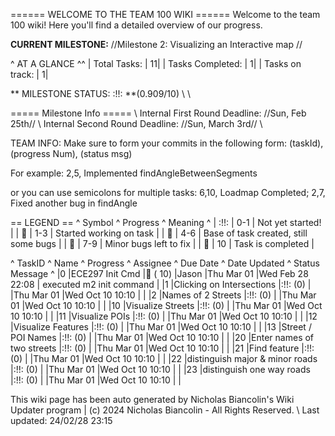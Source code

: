 ====== WELCOME TO THE TEAM 100 WIKI ======
Welcome to the team 100 wiki! Here you'll find a detailed overview of our progress. 

**CURRENT MILESTONE:** //Milestone 2: Visualizing an Interactive map //

^ AT A GLANCE ^^
| Total Tasks: | 11| 
| Tasks Completed: | 1| 
| Tasks on track: | 1| 

** MILESTONE STATUS:  :!!: **(0.909/10)  \\ \\

===== Milestone Info ===== \\ 
Internal First Round Deadline: //Sun, Feb 25th// \\ 
Internal Second Round Deadline: //Sun, March 3rd// \\ 

TEAM INFO: Make sure to form your commits in the following form: 
  (taskId), (progress Num), (status msg)

For example:
  2,5, Implemented findAngleBetweenSegments

or you can use semicolons for multiple tasks:
  6,10, Loadmap Completed; 2,7, Fixed another bug in findAngle

== LEGEND ==
^ Symbol ^ Progress ^ Meaning ^
| :!!: | 0-1 | Not yet started! |
| 🍎 | 1-3 | Started working on task |
| 🍊 | 4-6 | Base of task created, still some bugs |
| 🍋 | 7-9 | Minor bugs left to fix |
| 🍏 | 10 | Task is completed |


^ TaskID ^ Name ^ Progress ^ Assignee ^ Due Date ^ Date Updated ^ Status Message ^
|0 |ECE297 Init Cmd |🍏 ( 10) |Jason |Thu Mar 01 |Wed Feb 28 22:08 | executed m2 init command |
|1 |Clicking on Intersections |:!!: (0) | |Thu Mar 01 |Wed Oct 10 10:10 | |
|2 |Names of 2 Streets |:!!: (0) | |Thu Mar 01 |Wed Oct 10 10:10 | |
|10 |Visualize Streets |:!!: (0) | |Thu Mar 01 |Wed Oct 10 10:10 | |
|11 |Visualize POIs |:!!: (0) | |Thu Mar 01 |Wed Oct 10 10:10 | |
|12 |Visualize Features |:!!: (0) | |Thu Mar 01 |Wed Oct 10 10:10 | |
|13 |Street / POI Names |:!!: (0) | |Thu Mar 01 |Wed Oct 10 10:10 | |
|20 |Enter names of two streets |:!!: (0) | |Thu Mar 01 |Wed Oct 10 10:10 | |
|21 |Find feature |:!!: (0) | |Thu Mar 01 |Wed Oct 10 10:10 | |
|22 |distinguish major & minor roads |:!!: (0) | |Thu Mar 01 |Wed Oct 10 10:10 | |
|23 |distinguish one way roads |:!!: (0) | |Thu Mar 01 |Wed Oct 10 10:10 | |

This wiki page has been auto generated by Nicholas Biancolin's Wiki Updater program | (c) 2024 Nicholas Biancolin - All Rights Reserved. \\ 
Last updated: 24/02/28 23:15